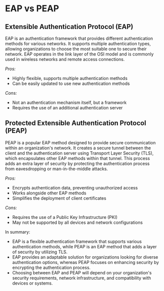 # EAP vs PEAP

## Extensible Authentication Protocol (EAP)

EAP is an authentication framework that provides different authentication methods for various networks. It supports multiple authentication types, allowing organizations to choose the most suitable one to secure their network. EAP operates in the link layer of the OSI model and is commonly used in wireless networks and remote access connections.

_Pros:_

- Highly flexible, supports multiple authentication methods
- Can be easily updated to use new authentication methods

_Cons:_

- Not an authentication mechanism itself, but a framework
- Requires the use of an additional authentication server

## Protected Extensible Authentication Protocol (PEAP)

PEAP is a popular EAP method designed to provide secure communication within an organization's network. It creates a secure tunnel between the client and the authentication server using Transport Layer Security (TLS), which encapsulates other EAP methods within that tunnel. This process adds an extra layer of security by protecting the authentication process from eavesdropping or man-in-the-middle attacks.

_Pros:_

- Encrypts authentication data, preventing unauthorized access
- Works alongside other EAP methods
- Simplifies the deployment of client certificates

_Cons:_

- Requires the use of a Public Key Infrastructure (PKI)
- May not be supported by all devices and network configurations

In summary:

- EAP is a flexible authentication framework that supports various authentication methods, while PEAP is an EAP method that adds a layer of security by utilizing TLS.
- EAP provides an adaptable solution for organizations looking for diverse authentication options, whereas PEAP focuses on enhancing security by encrypting the authentication process.
- Choosing between EAP and PEAP will depend on your organization's security requirements, network infrastructure, and compatibility with devices or systems.

